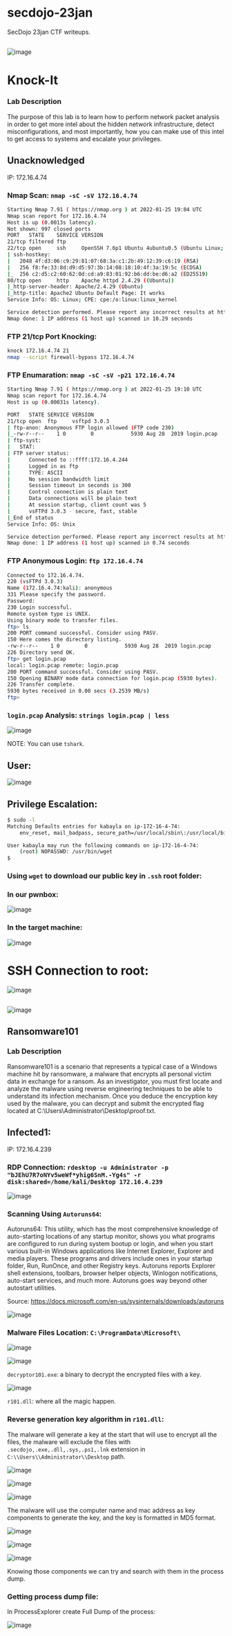 # secdojo-23jan
SecDojo 23jan CTF writeups.

##
![image](https://user-images.githubusercontent.com/48088579/151042148-acab8117-1cc0-400e-87de-209a5c9f3243.png)


# Knock-It


### Lab Description
The purpose of this lab is to learn how to perform network packet analysis in order to get more intel about the hidden network infrastructure, detect misconfigurations, and most importantly, how you can make use of this intel to get access to systems and escalate your privileges.


## Unacknowledged

IP: 172.16.4.74

### Nmap Scan: `nmap -sC -sV 172.16.4.74`

```bash
Starting Nmap 7.91 ( https://nmap.org ) at 2022-01-25 19:04 UTC
Nmap scan report for 172.16.4.74
Host is up (0.0013s latency).
Not shown: 997 closed ports
PORT   STATE    SERVICE VERSION
21/tcp filtered ftp
22/tcp open     ssh     OpenSSH 7.6p1 Ubuntu 4ubuntu0.5 (Ubuntu Linux; protocol 2.0)
| ssh-hostkey: 
|   2048 4f:d3:06:c9:29:81:07:68:3a:c1:2b:49:12:39:c6:19 (RSA)
|   256 f8:fe:33:8d:d9:d5:97:3b:14:08:18:10:4f:3a:19:5c (ECDSA)
|_  256 c2:d5:c2:60:62:0d:cd:a9:83:01:92:b6:dd:be:d6:a2 (ED25519)
80/tcp open     http    Apache httpd 2.4.29 ((Ubuntu))
|_http-server-header: Apache/2.4.29 (Ubuntu)
|_http-title: Apache2 Ubuntu Default Page: It works
Service Info: OS: Linux; CPE: cpe:/o:linux:linux_kernel

Service detection performed. Please report any incorrect results at https://nmap.org/submit/ .
Nmap done: 1 IP address (1 host up) scanned in 10.29 seconds

```

### FTP 21/tcp Port Knocking:

```bash
knock 172.16.4.74 21
nmap --script firewall-bypass 172.16.4.74
```

### FTP Enumaration: `nmap -sC -sV -p21 172.16.4.74`

```bash
Starting Nmap 7.91 ( https://nmap.org ) at 2022-01-25 19:10 UTC
Nmap scan report for 172.16.4.74
Host is up (0.00031s latency).

PORT   STATE SERVICE VERSION
21/tcp open  ftp     vsftpd 3.0.3
| ftp-anon: Anonymous FTP login allowed (FTP code 230)
|_-rw-r--r--    1 0        0            5930 Aug 28  2019 login.pcap
| ftp-syst: 
|   STAT: 
| FTP server status:
|      Connected to ::ffff:172.16.4.244
|      Logged in as ftp
|      TYPE: ASCII
|      No session bandwidth limit
|      Session timeout in seconds is 300
|      Control connection is plain text
|      Data connections will be plain text
|      At session startup, client count was 5
|      vsFTPd 3.0.3 - secure, fast, stable
|_End of status
Service Info: OS: Unix

Service detection performed. Please report any incorrect results at https://nmap.org/submit/ .
Nmap done: 1 IP address (1 host up) scanned in 0.74 seconds
```

### FTP Anonymous Login: `ftp 172.16.4.74`

```bash
Connected to 172.16.4.74.
220 (vsFTPd 3.0.3)
Name (172.16.4.74:kali): anonymous
331 Please specify the password.
Password:
230 Login successful.
Remote system type is UNIX.
Using binary mode to transfer files.
ftp> ls
200 PORT command successful. Consider using PASV.
150 Here comes the directory listing.
-rw-r--r--    1 0        0            5930 Aug 28  2019 login.pcap
226 Directory send OK.
ftp> get login.pcap
local: login.pcap remote: login.pcap
200 PORT command successful. Consider using PASV.
150 Opening BINARY mode data connection for login.pcap (5930 bytes).
226 Transfer complete.
5930 bytes received in 0.00 secs (3.2539 MB/s)
ftp> 
```

### `login.pcap` Analysis: `strings login.pcap | less`

![image](https://user-images.githubusercontent.com/48088579/151044232-5ddc1ac1-8c8b-44dc-9efb-122d3ef9730d.png)

NOTE: You can use `tshark`.

## User:

![image](https://user-images.githubusercontent.com/48088579/151044341-81c93571-bb77-4578-a013-0611112d38f7.png)

## Privilege Escalation:

```bash
$ sudo -l
Matching Defaults entries for kabayla on ip-172-16-4-74:
    env_reset, mail_badpass, secure_path=/usr/local/sbin\:/usr/local/bin\:/usr/sbin\:/usr/bin\:/sbin\:/bin\:/snap/bin

User kabayla may run the following commands on ip-172-16-4-74:
    (root) NOPASSWD: /usr/bin/wget
$ 
```

### Using `wget` to download our public key in `.ssh` root folder:

### In our pwnbox:

![image](https://user-images.githubusercontent.com/48088579/151044744-42a0bbdb-027b-412a-abc3-7bb7354a98bb.png)

### In the target machine:

![image](https://user-images.githubusercontent.com/48088579/151044854-1d007ffd-7c70-439a-b932-12d6696e8101.png)

# SSH Connection to root:

![image](https://user-images.githubusercontent.com/48088579/151044910-3b577833-711f-45b1-bb8c-55909f5ff5eb.png)

##
![image](https://user-images.githubusercontent.com/48088579/151046357-ecd91039-7d91-480c-a57c-25a7633ccabf.png)

## Ransomware101


### Lab Description
Ransomware101 is a scenario that represents a typical case of a Windows machine hit by ransomware, a malware that encrypts all personal victim data in exchange for a ransom.
As an investigator, you must first locate and analyze the malware using reverse engineering techniques to be able to understand its infection mechanism.
Once you deduce the encryption key used by the malware, you can decrypt and submit the encrypted flag located at C:\Users\Administrator\Desktop\proof.txt.

## Infected1:

IP: 172.16.4.239

### RDP Connection: `rdesktop -u Administrator -p "bJEhU7R7oNYv5weWf*yhig6SnM.-Yg4s" -r disk:shared=/home/kali/Desktop 172.16.4.239`



![image](https://user-images.githubusercontent.com/48088579/151047933-832d3a8f-d71c-46d6-9807-0858a01075e1.png)

### Scanning Using `Autoruns64`:

Autoruns64:
This utility, which has the most comprehensive knowledge of auto-starting locations of any startup monitor, shows you what programs are configured to run during system bootup or login, and when you start various built-in Windows applications like Internet Explorer, Explorer and media players. These programs and drivers include ones in your startup folder, Run, RunOnce, and other Registry keys. Autoruns reports Explorer shell extensions, toolbars, browser helper objects, Winlogon notifications, auto-start services, and much more. Autoruns goes way beyond other autostart utilities.

Source: https://docs.microsoft.com/en-us/sysinternals/downloads/autoruns

![image](https://user-images.githubusercontent.com/48088579/151049112-c1110321-8de3-41ec-a688-5e8da9462c12.png)

### Malware Files Location: `C:\ProgramData\Microsoft\`

![image](https://user-images.githubusercontent.com/48088579/151049322-da545d5b-3e45-4ef5-9fa0-0471e62facb3.png)

![image](https://user-images.githubusercontent.com/48088579/151049399-21418c60-f5c5-4487-b129-8e59e0394e44.png)



`decryptor101.exe`: a binary to decrypt the encrypted files with a key.


![image](https://user-images.githubusercontent.com/48088579/151050130-fa5b5f04-1aed-4dc5-b2c2-8106e4197c93.png)


`r101.dll`: where all the magic happen.


### Reverse generation key algorithm in `r101.dll`:

The malware will generate a key at the start that will use to encrypt all the files, the malware will exclude the files with `.secdojo,.exe,.dll,.sys,.ps1,.lnk` extension in `C:\\Users\\Administrator\\Desktop` path.

![image](https://user-images.githubusercontent.com/48088579/151051912-0fb6afda-8baf-41f3-bab3-cfa6d6a2b55c.png)


![image](https://user-images.githubusercontent.com/48088579/151051983-ad093d6f-3278-4b66-bb11-be0c17e7ed22.png)


![image](https://user-images.githubusercontent.com/48088579/151052005-ab7e6403-4a21-4052-8099-3a0cf4b9284d.png)

The malware will use the computer name and mac address as key components to generate the key, and the key is formatted in MD5 format.

![image](https://user-images.githubusercontent.com/48088579/151053135-054a9534-fd7b-41b7-929a-dc24d7b2e515.png)


![image](https://user-images.githubusercontent.com/48088579/151053540-0f501ce2-d18e-4dd1-8f4c-202cdf24a9e9.png)


![image](https://user-images.githubusercontent.com/48088579/151053630-c83d1671-e646-41ee-8d75-814804f43865.png)

Knowing those components we can try and search with them in the process dump.

### Getting process dump file:

In ProcessExplorer create Full Dump of the process:

![image](https://user-images.githubusercontent.com/48088579/151054070-7661bcbb-024f-40ea-b329-aa669f6c193e.png)
